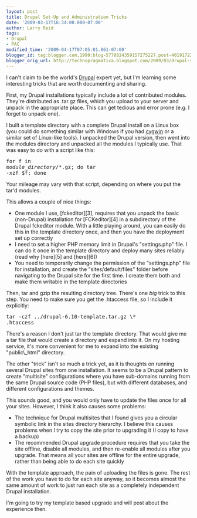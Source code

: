```yaml
---
layout: post
title: Drupal Set-Up and Administration Tricks
date: '2009-03-17T16:34:00.000-07:00'
author: Larry Reid
tags:
- Drupal
- PAC
modified_time: '2009-04-17T07:05:01.861-07:00'
blogger_id: tag:blogger.com,1999:blog-5778824359157275227.post-4019172288553096284
blogger_orig_url: http://technopragmatica.blogspot.com/2009/03/drupal-set-up-and-administration-tricks.html
---
```


I can't claim to be the world's [Drupal][1] expert yet, but I'm learning
some interesting tricks that are worth documenting and sharing.  
  
First, my Drupal installations typically include a lot of contributed
modules. They're distributed as .tar.gz files, which you upload to your
server and unpack in the appropriate place. This can get tedious and
error prone (e.g. I forget to unpack one).  
  
I built a template directory with a complete Drupal install on a Linux
box (you could do something similar with Windows if you had [cygwin][2]
or a similar set of Linux-like tools). I unpacked the Drupal version,
then went into the modules directory and unpacked all the modules I
typically use. That was easy to do with a script like this:<pre>for f in
<span style="font-style: italic;">module\_directory</span>/\*.gz; do tar
-xzf $f; done</pre>Your mileage may vary with that script, depending on
where you put the tar'd modules.  
  
This allows a couple of nice things:  
<ul><li>One module I use, [fckeditor][3], requires that you unpack the
basic (non-Drupal) installation for [FCKeditor][4] in a subdirectory of
the Drupal fckeditor module. With a little playing around, you can
easily do this in the template directory once, and then you have the
deployment set up correctly</li><li>I need to set a higher PHP memory
limit in Drupal's "settings.php" file. I can do it once in the template
directory and deploy many sites reliably (read why [here][5] and
[here][6])</li><li>You need to temporarily change the permission of the
"settings.php" file for installation, and create the
"sites/default/files" folder before navigating to the Drupal site for
the first time. I create them both and make them writable in the
template directories  
</li></ul>Then, tar and gzip the resulting directory tree. There's one
<span style="font-style: italic;">big</span> trick to this step. You
need to make sure you get the .htaccess file, so I include it
explicitly:<pre>tar -czf ../drupal-6.10-template.tar.gz \*
.htaccess</pre>There's a reason I don't just tar the template directory.
That would give me a tar file that would create a directory and expand
into it. On my hosting service, it's more convenient for me to expand
into the existing "public\_html" directory.  
  
The other "trick" isn't so much a trick yet, as it is thoughts on
running several Drupal sites from one installation. It seems to be a
Drupal pattern to create "multisite" configurations where you have
sub-domains running from the same Drupal source code (PHP files), but
with different databases, and different configurations and themes.  
  
This sounds good, and you would only have to update the files once for
all your sites. However, I think it also causes some problems:  
<ul><li>The technique for Drupal multisites that I found gives you a
circular symbolic link in the sites directory hierarchy. I believe this
causes problems when I try to copy the site prior to upgrading it (I
copy to have a backup)</li><li>The recommended Drupal upgrade procedure
requires that you take the site offline, disable all modules, and then
re-enable all modules after you upgrade. That means all your sites are
offline for the entire upgrade, rather than being able to do each site
quickly</li></ul>With the template approach, the pain of uploading the
files is gone. The rest of the work you have to do for each site anyway,
so it becomes almost the same amount of work to just run each site as a
completely independent Drupal installation.  
  
I'm going to try my template based upgrade and will post about the
experience then.



[1]: http://www.drupal.org/
[2]: http://www.cygwin.com/
[3]: http://drupal.org/project/fckeditor
[4]: http://www.fckeditor.net/
[5]: http://technopragmatica.blogspot.com/2009/03/hosting-websites-part-ii.html
[6]: http://technopragmatica.blogspot.com/2009/03/cheap-hosting-and-php-memory.html
